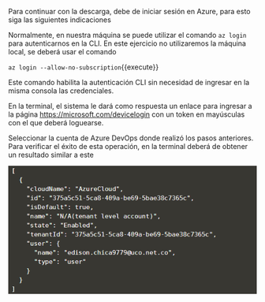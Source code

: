 Para continuar con la descarga, debe de iniciar sesión en Azure, para esto siga las siguientes indicaciones

Normalmente, en nuestra máquina se puede utilizar el comando `az login` para autenticarnos en la CLI. En este ejercicio no utilizaremos la máquina local, se deberá usar el comando 

`az login --allow-no-subscription`{{execute}}

Este comando habilita la autenticación CLI sin necesidad de ingresar en la misma consola las credenciales.

En la terminal, el sistema le dará como respuesta un enlace para ingresar a la página https://microsoft.com/devicelogin con un token en mayúsculas con el que deberá loguearse.

Seleccionar la cuenta de Azure DevOps donde realizó los pasos anteriores. Para verificar el éxito de esta operación, en la terminal deberá de obtener un resultado similar a este

![inicio-exitoso](./assets/inicio-exitoso.png)